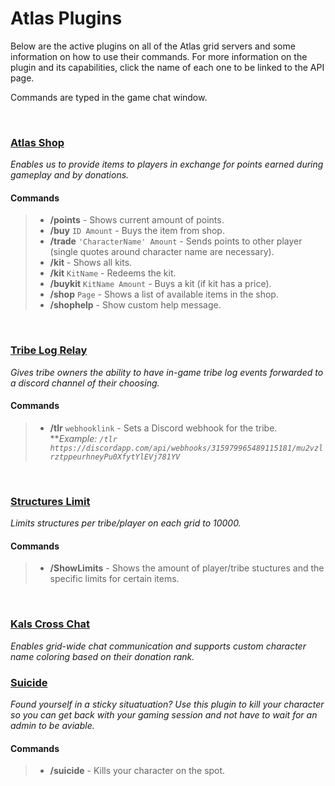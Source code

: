 # **Atlas Plugins**

<p>Below are the active plugins on all of the Atlas grid servers and some information on how to use their commands. For more information on the plugin and its capabilities, click the name of each one to be linked to the API page.</p>
<p>Commands are typed in the game chat window.</p>

<br>

### [Atlas Shop](https://arkserverapi.com/index.php?resources/atlas-shop-currency-kits.84/)
_Enables us to provide items to players in exchange for points earned during gameplay and by donations._
#### Commands
> * **/points** - Shows current amount of points.
> * **/buy** `ID Amount` - Buys the item from shop.
> * **/trade** `'CharacterName' Amount` - Sends points to other player (single quotes around character name are necessary).
> * **/kit** - Shows all kits.
> * **/kit** `KitName` - Redeems the kit.
> * **/buykit** `KitName Amount` - Buys a kit (if kit has a price).
> * **/shop** `Page` - Shows a list of available items in the shop.
> * **/shophelp** - Show custom help message.

<br>

### [Tribe Log Relay](https://arkserverapi.com/index.php?resources/atlas-tribe-log-relay.162/)
_Gives tribe owners the ability to have in-game tribe log events forwarded to a discord channel of their choosing._
#### Commands
> * **/tlr** `webhooklink` - Sets a Discord webhook for the tribe.<br>
> **_Example: `/tlr https://discordapp.com/api/webhooks/315979965489115181/mu2vzlrztppeurhneyPu0XfytYlEVj781YV`_

<br>

### [Structures Limit](https://arkserverapi.com/index.php?resources/structures-limit.151/)
_Limits structures per tribe/player on each grid to 10000._
#### Commands
> * **/ShowLimits** - Shows the amount of player/tribe stuctures and the specific limits for certain items.

<br>

### [Kals Cross Chat](https://arkserverapi.com/index.php?resources/kalscrosschat-atlas-edition.230/)
_Enables grid-wide chat communication and supports custom character name coloring based on their donation rank._


### [Suicide](https://arkserverapi.com/index.php?resources/suicide.78/)
_Found yourself in a sticky situatuation? Use this plugin to kill your character so you can get back with your gaming session and not have to wait for an admin to be aviable._

#### Commands
> * **/suicide** - Kills your character on the spot.
